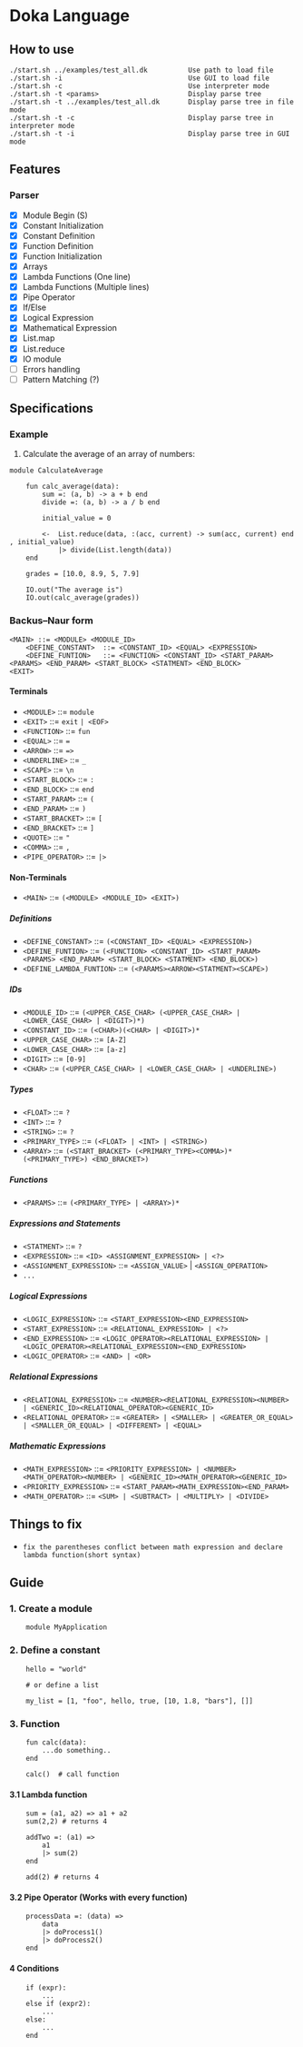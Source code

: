 # Doka Language

## How to use

```
./start.sh ../examples/test_all.dk          Use path to load file
./start.sh -i                               Use GUI to load file
./start.sh -c                               Use interpreter mode
./start.sh -t <params>                      Display parse tree
./start.sh -t ../examples/test_all.dk       Display parse tree in file mode
./start.sh -t -c                            Display parse tree in interpreter mode
./start.sh -t -i                            Display parse tree in GUI mode
```

## Features

### Parser
- [x] Module Begin (S)
- [x] Constant Initialization
- [x] Constant Definition
- [x] Function Definition
- [x] Function Initialization
- [x] Arrays
- [x] Lambda Functions (One line)
- [x] Lambda Functions (Multiple lines)
- [x] Pipe Operator
- [x] If/Else
- [x] Logical Expression
- [x] Mathematical Expression
- [x] List.map
- [x] List.reduce
- [x] IO module
- [ ] Errors handling
- [ ] Pattern Matching (?)
 
## Specifications


### Example

1. Calculate the average of an array of numbers:

```
module CalculateAverage

    fun calc_average(data):
        sum =: (a, b) -> a + b end
        divide =: (a, b) -> a / b end

        initial_value = 0

        <-  List.reduce(data, :(acc, current) -> sum(acc, current) end , initial_value)
            |> divide(List.length(data))
    end

    grades = [10.0, 8.9, 5, 7.9]

    IO.out("The average is")
    IO.out(calc_average(grades))
```

### Backus–Naur form

```
<MAIN> ::= <MODULE> <MODULE_ID>
    <DEFINE_CONSTANT>  ::= <CONSTANT_ID> <EQUAL> <EXPRESSION>
    <DEFINE_FUNTION>   ::= <FUNCTION> <CONSTANT_ID> <START_PARAM> <PARAMS> <END_PARAM> <START_BLOCK> <STATMENT> <END_BLOCK>
<EXIT>
```

#### Terminals
- `<MODULE>`        ::= `module`
- `<EXIT>`          ::= `exit` `| <EOF>`
- `<FUNCTION>`      ::= `fun`
- `<EQUAL>`         ::= `=`
- `<ARROW>`         ::= `=>`
- `<UNDERLINE>`     ::= `_`
- `<SCAPE>`         ::= `\n`
- `<START_BLOCK>`   ::= `:`
- `<END_BLOCK>`     ::= `end`
- `<START_PARAM>`   ::= `(`
- `<END_PARAM>`     ::= `)`
- `<START_BRACKET>` ::= `[`
- `<END_BRACKET>`   ::= `]`
- `<QUOTE>`         ::= `"`
- `<COMMA>`         ::= `,`
- `<PIPE_OPERATOR>` ::= `|>`

#### Non-Terminals
- `<MAIN>`                  ::= `(<MODULE> <MODULE_ID> <EXIT>)`
 
##### Definitions
- `<DEFINE_CONSTANT>`       ::= `(<CONSTANT_ID> <EQUAL> <EXPRESSION>)`
- `<DEFINE_FUNTION>`        ::= `(<FUNCTION> <CONSTANT_ID> <START_PARAM> <PARAMS> <END_PARAM> <START_BLOCK> <STATMENT> <END_BLOCK>)`
- `<DEFINE_LAMBDA_FUNTION>` ::= `(<PARAMS><ARROW><STATMENT><SCAPE>)`

##### IDs
- `<MODULE_ID>`         ::= `(<UPPER_CASE_CHAR> (<UPPER_CASE_CHAR> | <LOWER_CASE_CHAR> | <DIGIT>)*)`
- `<CONSTANT_ID>`       ::= `(<CHAR>)(<CHAR> | <DIGIT>)*`
- `<UPPER_CASE_CHAR>`   ::= `[A-Z]`
- `<LOWER_CASE_CHAR>`   ::= `[a-z]`
- `<DIGIT>`             ::= `[0-9]`
- `<CHAR>`              ::= `(<UPPER_CASE_CHAR> | <LOWER_CASE_CHAR> | <UNDERLINE>)`

##### Types
- `<FLOAT>`             ::= `?`
- `<INT>`               ::= `?`
- `<STRING>`            ::= `?`
- `<PRIMARY_TYPE>`      ::= `(<FLOAT> | <INT> | <STRING>)` 
- `<ARRAY>`             ::= `(<START_BRACKET> (<PRIMARY_TYPE><COMMA>)* (<PRIMARY_TYPE>) <END_BRACKET>)`

##### Functions
- `<PARAMS>`            ::= `(<PRIMARY_TYPE> | <ARRAY>)*`

##### Expressions and Statements
- `<STATMENT>`   ::= `?`
- `<EXPRESSION>` ::= `<ID> <ASSIGNMENT_EXPRESSION> | <?>`
- `<ASSIGNMENT_EXPRESSION>` ::= `<ASSIGN_VALUE>` | `<ASSIGN_OPERATION>`
- `...`

##### Logical Expressions
- `<LOGIC_EXPRESSION>` ::= `<START_EXPRESSION><END_EXPRESSION>`
- `<START_EXPRESSION>` ::= `<RELATIONAL_EXPRESSION> | <?>`
- `<END_EXPRESSION>` ::= `<LOGIC_OPERATOR><RELATIONAL_EXPRESSION> | <LOGIC_OPERATOR><RELATIONAL_EXPRESSION><END_EXPRESSION>`
- `<LOGIC_OPERATOR>` ::= `<AND> | <OR>`

##### Relational Expressions
- `<RELATIONAL_EXPRESSION>` ::= `<NUMBER><RELATIONAL_EXPRESSION><NUMBER> | <GENERIC_ID><RELATIONAL_OPERATOR><GENERIC_ID> `
- `<RELATIONAL_OPERATOR>` ::= `<GREATER> | <SMALLER> | <GREATER_OR_EQUAL> | <SMALLER_OR_EQUAL> | <DIFFERENT> | <EQUAL>`

##### Mathematic Expressions
- `<MATH_EXPRESSION>` ::= `<PRIORITY_EXPRESSION> | <NUMBER><MATH_OPERATOR><NUMBER> | <GENERIC_ID><MATH_OPERATOR><GENERIC_ID>`
- `<PRIORITY_EXPRESSION>` ::= `<START_PARAM><MATH_EXPRESSION><END_PARAM>`
- `<MATH_OPERATOR>` ::= `<SUM> | <SUBTRACT> | <MULTIPLY> | <DIVIDE>`

## Things to fix
- `fix the parentheses conflict between math expression and declare lambda function(short syntax)`

## Guide

### 1. Create a module
```
    module MyApplication
```
   
### 2. Define a constant
```
    hello = "world"
   
    # or define a list

    my_list = [1, "foo", hello, true, [10, 1.8, "bars"], []]
```

### 3.  Function
```
    fun calc(data):
        ...do something..
    end 
   
    calc()  # call function
```
   
#### 3.1 Lambda function
```
    sum = (a1, a2) => a1 + a2
    sum(2,2) # returns 4    
   
    addTwo =: (a1) => 
        a1
        |> sum(2)
    end

    add(2) # returns 4
```

#### 3.2 Pipe Operator (Works with every function)
```
    processData =: (data) => 
        data
        |> doProcess1()
        |> doProcess2()
    end
```

#### 4 Conditions

```
    if (expr):
        ...
    else if (expr2):
        ...
    else:
        ...
    end
```

